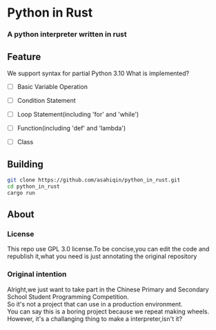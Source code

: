 # Python in Rust
### A python interpreter written in rust

## Feature

We support syntax for partial Python 3.10
What is implemented?  
- [ ] Basic Variable Operation  
- [ ] Condition Statement  
- [ ] Loop Statement(including 'for' and 'while')  
- [ ] Function(including 'def' and 'lambda')  
- [ ] Class  


## Building
```bash
git clone https://github.com/asahiqin/python_in_rust.git
cd python_in_rust
cargo run
```

## About

### License
This repo use GPL 3.0 license.To be concise,you can edit the code and republish it,what you need is just annotating the original repository

### Original intention
Alright,we just want to take part in the Chinese Primary and Secondary School Student Programming Competition.  
So it's not a project that can use in a production environment.  
You can say this is a boring project because we repeat making wheels.  
However, it's a challanging thing to make a interpreter,isn't it?